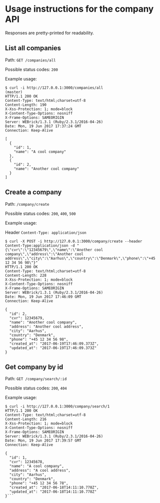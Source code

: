 # Usage instructions for the company API
Responses are pretty-printed for readability.

## List all companies
Path: `GET /companies/all`

Possible status codes: `200`

Example usage:
```
$ curl -i http://127.0.0.1:3000/companies/all                                                                                                                                                (master)
HTTP/1.1 200 OK
Content-Type: text/html;charset=utf-8
Content-Length: 190
X-Xss-Protection: 1; mode=block
X-Content-Type-Options: nosniff
X-Frame-Options: SAMEORIGIN
Server: WEBrick/1.3.1 (Ruby/2.3.1/2016-04-26)
Date: Mon, 19 Jun 2017 17:37:24 GMT
Connection: Keep-Alive

[
  {
    "id": 1,
    "name": "A cool company"
  },
  {
    "id": 2,
    "name": "Another cool company"
  }
]
```

## Create a company
Path: `/company/create`

Possible status codes: `200`, `400`, `500`

Example usage:

Header `Content-Type: application/json`
```
$ curl -X POST -i http://127.0.0.1:3000/company/create --header Content-Type:application/json -d "{\"cvr\":\"12345679\",\"name\":\"Another cool company\",\"address\":\"Another cool address\",\"city\":\"Aarhus\",\"country\":\"Denmark\",\"phone\":\"+45 12 34 56 98\"}"
HTTP/1.1 200 OK
Content-Type: text/html;charset=utf-8
Content-Length: 228
X-Xss-Protection: 1; mode=block
X-Content-Type-Options: nosniff
X-Frame-Options: SAMEORIGIN
Server: WEBrick/1.3.1 (Ruby/2.3.1/2016-04-26)
Date: Mon, 19 Jun 2017 17:46:09 GMT
Connection: Keep-Alive

{
  "id": 2,
  "cvr": 12345679,
  "name": "Another cool company",
  "address": "Another cool address",
  "city": "Aarhus",
  "country": "Denmark",
  "phone": "+45 12 34 56 98",
  "created_at": "2017-06-19T17:46:09.373Z",
  "updated_at": "2017-06-19T17:46:09.373Z"
}
```


## Get company by id
Path: `GET /company/search/:id`

Possible status codes: `200`, `404`

Example usage:
```
$ curl -i http://127.0.0.1:3000/company/search/1
HTTP/1.1 200 OK
Content-Type: text/html;charset=utf-8
Content-Length: 216
X-Xss-Protection: 1; mode=block
X-Content-Type-Options: nosniff
X-Frame-Options: SAMEORIGIN
Server: WEBrick/1.3.1 (Ruby/2.3.1/2016-04-26)
Date: Mon, 19 Jun 2017 17:39:57 GMT
Connection: Keep-Alive

{
  "id": 1,
  "cvr": 12345678,
  "name": "A cool company",
  "address": "A cool address",
  "city": "Aarhus",
  "country": "Denmark",
  "phone": "+45 12 34 56 78",
  "created_at": "2017-06-18T14:11:10.778Z",
  "updated_at": "2017-06-18T14:11:10.778Z"
}```
